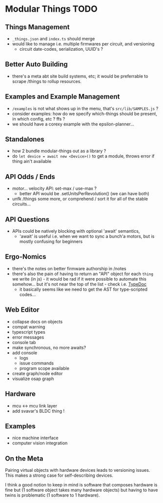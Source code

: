 # Modular Things TODO

## Things Management 

- `_things.json` and `index.ts` should merge 
- would like to manage i.e. multiple firmwares per circuit, and versioning
  - circuit date-codes, serialization, UUID's ? 

## Better Auto Building

- there's a meta abt site build systems, etc; it would be preferrable to scrape /things to rollup resources. 

## Examples and Example Management 

- `/examples` is not what shows up in the menu, that's `src/lib/SAMPLES.js` ?
- consider examples: how do we specify which-things should be present, in which config, etc ? ffs ? 
- we should have a corexy example with the epsilon-planner... 

## Standalones 

- how 2 bundle modular-things out as a library ? 
- do `let device = await new <Device>()` to get a module, throws error if thing ain't available 

## API Odds / Ends

- motor... velocity API: set-max / use-max ?
  - better API would be .setUnitsPerRevolution() (we can have both) 
- unfk /things some more, or comprehend / sort it for all of the stable circuits... 

## API Questions

- APIs could be natively blocking with optional 'await' semantics, 
  - 'await' is useful i.e. when we want to sync a bunch'a motors, but is mostly confusing for beginners 

## Ergo-Nomics

- there's the notes on better firmware authorship in /notes 
- there's also the pain of having to return an "API" object for each `thing` we write (in js) - it would be rad if it were possible to automate this somehow... but it's not near the top of the list - check i.e. [TypeDoc](https://typedoc.org/) 
  - it basically seems like we need to get the AST for type-scripted codes... 

## Web Editor

- collapse docs on objects 
- compat warning
- typescript types
- error messages
- console tab
- make synchronous, no more awaits?
- add console
  - logs
  - issue commands
  - program scope available
- create graph/node editor
- visualize osap graph

## Hardware

- mcu <-> mcu link layer
- add svavar's BLDC thing ! 

## Examples

- nice machine interface
- computer vision integration

## On the Meta 

Pairing virtual objects with hardware devices leads to versioning issues. This makes a strong case for self-describing devices.

I think a good notion to keep in mind is software that composes hardware is fine but (1 software object takes many hardware objects) but having to have twins is problematic (1 software to 1 hardware).
